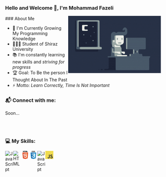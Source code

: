 ### Hello and Welcome 👋, I'm Mohammad Fazeli
<img alt="Night Coding" src="https://raw.githubusercontent.com/AVS1508/AVS1508/master/assets/Night-Coding.gif" align="right"/>
### About Me

- 🌱 I'm Currently Growing My Programming Knowledge
- 👨🏽‍🎓 Student of Shiraz University
- 📚 I'm constantly learning new skills and _striving for progress_
- 🏆 Goal: To Be the person I Thought About In The Past
- ⚡ Motto: _Learn Correctly, Time Is Not Important_


### 📬 Connect with me:
Soon...

<br />
<br />


### 💻 My Skills:


<img align="left" target="_blank" alt="JavaScript" width="26px" src="https://w7.pngwing.com/pngs/281/822/png-transparent-visual-studio-code-computer-icons-microsoft-visual-studio-coding-blue-angle-text.png" />
<img align="left" target="_blank" alt="HTML" width="26px" src="https://avatars.githubusercontent.com/u/5155369?s=200&v=4" />
<img align="left" target="_blank" alt="HTML" width="26px" src="https://raw.githubusercontent.com/github/explore/80688e429a7d4ef2fca1e82350fe8e3517d3494d/topics/html/html.png" />
<img align="left" target="_blank" alt="CSS" width="26px" src="https://raw.githubusercontent.com/github/explore/80688e429a7d4ef2fca1e82350fe8e3517d3494d/topics/css/css.png" />
<img align="left" target="_blank" alt="JavaScript" width="26px" src="https://avatars.githubusercontent.com/u/18133?s=48&v=4" />
<img align="left" target="_blank" alt="JavaScript" width="26px" src="https://raw.githubusercontent.com/github/explore/80688e429a7d4ef2fca1e82350fe8e3517d3494d/topics/javascript/javascript.png" />




<br />
<br />

